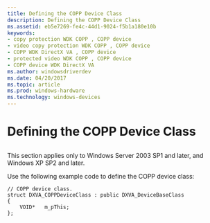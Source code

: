 ```yaml
---
title: Defining the COPP Device Class
description: Defining the COPP Device Class
ms.assetid: eb5e7269-fe4c-44d1-9024-f5b1a180e10b
keywords:
- copy protection WDK COPP , COPP device
- video copy protection WDK COPP , COPP device
- COPP WDK DirectX VA , COPP device
- protected video WDK COPP , COPP device
- COPP device WDK DirectX VA
ms.author: windowsdriverdev
ms.date: 04/20/2017
ms.topic: article
ms.prod: windows-hardware
ms.technology: windows-devices
---
```


# Defining the COPP Device Class


## <span id="ddk_defining_the_copp_device_class_gg"></span><span id="DDK_DEFINING_THE_COPP_DEVICE_CLASS_GG"></span>


This section applies only to Windows Server 2003 SP1 and later, and Windows XP SP2 and later.

Use the following example code to define the COPP device class:

```
// COPP device class.
struct DXVA_COPPDeviceClass : public DXVA_DeviceBaseClass
{
    VOID*   m_pThis;
};
```

 

 





